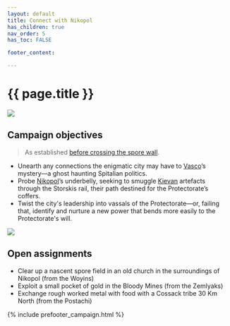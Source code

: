 ```yaml
---
layout: default
title: Connect with Nikopol
has_children: true
nav_order: 5
has_toc: FALSE

footer_content: 

---
```


# {{ page.title }}

![](https://img2.storyblok.com/4000x2323/filters:quality(90)/f/72501/5076x2948/1d79ad3218/pollen-thundestorm.png)

## Campaign objectives

> As established [before crossing the spore wall](https://terra-campaigns.github.io/degenesis/campaigns/ConnectNikopol/ToNikopol3a/#the-cliques-mission-in-nikopol).

- Unearth any connections the enigmatic city may have to [Vasco](https://degenesis.com/world/bio/spitalians/vasco)’s mystery—a ghost haunting Spitalian politics.
- Probe [Nikopol](../../locations/Nikopol.md)’s underbelly, seeking to smuggle [Kievan](../../locations/Kiev.md) artefacts through the Storskis rail, their path destined for the Protectorate’s coffers.
- Twist the city's leadership into vassals of the Protectorate—or, failing that, identify and nurture a new power that bends more easily to the Protectorate's will.

![](https://i.imgur.com/N81zDfI.png)

## Open assignments

- Clear up a nascent spore field in an old church in the surroundings of Nikopol (from the Woyins)
- Exploit a small pocket of gold in the Bloody Mines (from the Zemlyaks)
- Exchange rough worked metal with food with a Cossack tribe 30 Km North (from the Postachi)

{% include prefooter_campaign.html %}
